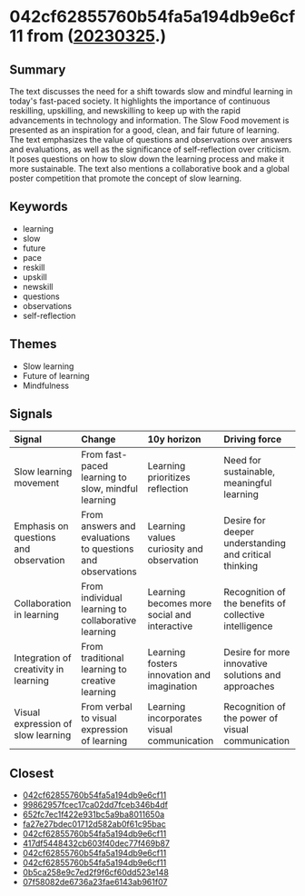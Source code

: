 # 042cf62855760b54fa5a194db9e6cf11 from ([20230325](https://kghosh.substack.com/p/20230325).)

## Summary

The text discusses the need for a shift towards slow and mindful learning in today's fast-paced society. It highlights the importance of continuous reskilling, upskilling, and newskilling to keep up with the rapid advancements in technology and information. The Slow Food movement is presented as an inspiration for a good, clean, and fair future of learning. The text emphasizes the value of questions and observations over answers and evaluations, as well as the significance of self-reflection over criticism. It poses questions on how to slow down the learning process and make it more sustainable. The text also mentions a collaborative book and a global poster competition that promote the concept of slow learning.

## Keywords

* learning
* slow
* future
* pace
* reskill
* upskill
* newskill
* questions
* observations
* self-reflection

## Themes

* Slow learning
* Future of learning
* Mindfulness

## Signals

| Signal                                | Change                                                     | 10y horizon                                  | Driving force                                          |
|:--------------------------------------|:-----------------------------------------------------------|:---------------------------------------------|:-------------------------------------------------------|
| Slow learning movement                | From fast-paced learning to slow, mindful learning         | Learning prioritizes reflection              | Need for sustainable, meaningful learning              |
| Emphasis on questions and observation | From answers and evaluations to questions and observations | Learning values curiosity and observation    | Desire for deeper understanding and critical thinking  |
| Collaboration in learning             | From individual learning to collaborative learning         | Learning becomes more social and interactive | Recognition of the benefits of collective intelligence |
| Integration of creativity in learning | From traditional learning to creative learning             | Learning fosters innovation and imagination  | Desire for more innovative solutions and approaches    |
| Visual expression of slow learning    | From verbal to visual expression of learning               | Learning incorporates visual communication   | Recognition of the power of visual communication       |

## Closest

* [042cf62855760b54fa5a194db9e6cf11](042cf62855760b54fa5a194db9e6cf11)
* [99862957fcec17ca02dd7fceb346b4df](99862957fcec17ca02dd7fceb346b4df)
* [652fc7ec1f422e931bc5a9ba8011650a](652fc7ec1f422e931bc5a9ba8011650a)
* [fa27e27bdec01712d582ab0f61c95bac](fa27e27bdec01712d582ab0f61c95bac)
* [042cf62855760b54fa5a194db9e6cf11](042cf62855760b54fa5a194db9e6cf11)
* [417df5448432cb603f40dec77f469b87](417df5448432cb603f40dec77f469b87)
* [042cf62855760b54fa5a194db9e6cf11](042cf62855760b54fa5a194db9e6cf11)
* [042cf62855760b54fa5a194db9e6cf11](042cf62855760b54fa5a194db9e6cf11)
* [0b5ca258e9c7ed2f9f6cf60dd523e148](0b5ca258e9c7ed2f9f6cf60dd523e148)
* [07f58082de6736a23fae6143ab961f07](07f58082de6736a23fae6143ab961f07)
